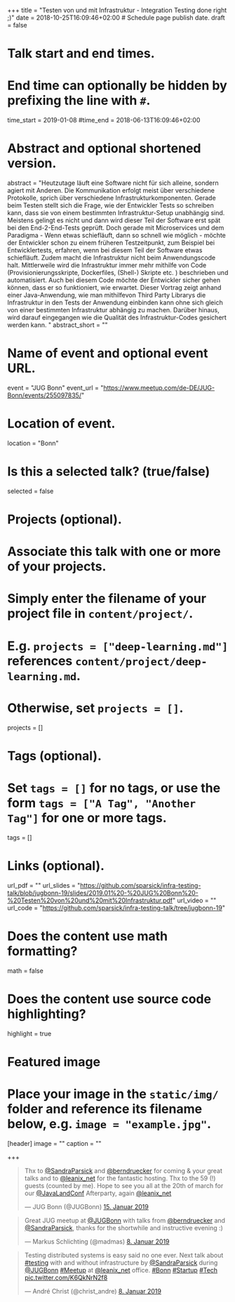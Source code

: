 +++
title = "Testen von und mit Infrastruktur - Integration Testing done right ;)"
date = 2018-10-25T16:09:46+02:00  # Schedule page publish date.
draft = false

# Talk start and end times.
#   End time can optionally be hidden by prefixing the line with `#`.
time_start = 2019-01-08
#time_end = 2018-06-13T16:09:46+02:00

# Abstract and optional shortened version.
abstract = "Heutzutage läuft eine Software nicht für sich alleine, sondern agiert mit Anderen. Die Kommunikation erfolgt meist über verschiedene Protokolle, sprich über verschiedene Infrastrukturkomponenten. Gerade beim Testen stellt sich die Frage, wie der Entwickler Tests so schreiben kann, dass sie von einem bestimmten Infrastruktur-Setup unabhängig sind. Meistens gelingt es nicht und dann wird dieser Teil der Software erst spät bei den End-2-End-Tests geprüft. Doch gerade mit Microservices und dem Paradigma - Wenn etwas schiefläuft, dann so schnell wie möglich - möchte der Entwickler schon zu einem früheren Testzeitpunkt, zum Beispiel bei Entwicklertests, erfahren, wenn bei diesem Teil der Software etwas schiefläuft. Zudem macht die Infrastruktur nicht beim Anwendungscode halt. Mittlerweile wird die Infrastruktur immer mehr mithilfe von Code (Provisionierungsskripte, Dockerfiles, (Shell-) Skripte etc. ) beschrieben und automatisiert. Auch bei diesem Code möchte der Entwickler sicher gehen können, dass er so funktioniert, wie erwartet. Dieser Vortrag zeigt anhand einer Java-Anwendung, wie man mithilfevon Third Party Librarys die Infrastruktur in den Tests der Anwendung einbinden kann ohne sich gleich von einer bestimmten Infrastruktur abhängig zu machen. Darüber hinaus, wird darauf eingegangen wie die Qualität des Infrastruktur-Codes gesichert werden kann. "
abstract_short = ""

# Name of event and optional event URL.
event = "JUG Bonn"
event_url = "https://www.meetup.com/de-DE/JUG-Bonn/events/255097835/"

# Location of event.
location = "Bonn"

# Is this a selected talk? (true/false)
selected = false

# Projects (optional).
#   Associate this talk with one or more of your projects.
#   Simply enter the filename of your project file in `content/project/`.
#   E.g. `projects = ["deep-learning.md"]` references `content/project/deep-learning.md`.
#   Otherwise, set `projects = []`.
projects = []

# Tags (optional).
#   Set `tags = []` for no tags, or use the form `tags = ["A Tag", "Another Tag"]` for one or more tags.
tags = []

# Links (optional).
url_pdf = ""
url_slides = "https://github.com/sparsick/infra-testing-talk/blob/jugbonn-19/slides/2019.01%20-%20JUG%20Bonn%20-%20Testen%20von%20und%20mit%20Infrastruktur.pdf"
url_video = ""
url_code = "https://github.com/sparsick/infra-testing-talk/tree/jugbonn-19"

# Does the content use math formatting?
math = false

# Does the content use source code highlighting?
highlight = true

# Featured image
# Place your image in the `static/img/` folder and reference its filename below, e.g. `image = "example.jpg"`.
[header]
image = ""
caption = ""

+++

<blockquote class="twitter-tweet" data-lang="de"><p lang="en" dir="ltr">Thx to <a href="https://twitter.com/SandraParsick?ref_src=twsrc%5Etfw">@SandraParsick</a> and <a href="https://twitter.com/berndruecker?ref_src=twsrc%5Etfw">@berndruecker</a> for coming &amp; your great talks and to <a href="https://twitter.com/leanix_net?ref_src=twsrc%5Etfw">@leanix_net</a> for the fantastic hosting. Thx to the 59 (!) guests (counted by me). Hope to see you all at the 20th of march for our <a href="https://twitter.com/JavaLandConf?ref_src=twsrc%5Etfw">@JavaLandConf</a> Afterparty, again <a href="https://twitter.com/leanix_net?ref_src=twsrc%5Etfw">@leanix_net</a></p>&mdash; JUG Bonn (@JUGBonn) <a href="https://twitter.com/JUGBonn/status/1085253712426254336?ref_src=twsrc%5Etfw">15. Januar 2019</a></blockquote>
<script async src="https://platform.twitter.com/widgets.js" charset="utf-8"></script>


<blockquote class="twitter-tweet" data-lang="de"><p lang="en" dir="ltr">Great JUG meetup at <a href="https://twitter.com/JUGBonn?ref_src=twsrc%5Etfw">@JUGBonn</a> with talks from <a href="https://twitter.com/berndruecker?ref_src=twsrc%5Etfw">@berndruecker</a> and <a href="https://twitter.com/SandraParsick?ref_src=twsrc%5Etfw">@SandraParsick</a>, thanks for the shortwhile and instructive evening :)</p>&mdash; Markus Schlichting (@madmas) <a href="https://twitter.com/madmas/status/1082756204974276608?ref_src=twsrc%5Etfw">8. Januar 2019</a></blockquote>
<script async src="https://platform.twitter.com/widgets.js" charset="utf-8"></script>

<blockquote class="twitter-tweet" data-lang="de"><p lang="en" dir="ltr">Testing distributed systems is easy said no one ever. Next talk about <a href="https://twitter.com/hashtag/testing?src=hash&amp;ref_src=twsrc%5Etfw">#testing</a> with and without infrastructure by <a href="https://twitter.com/SandraParsick?ref_src=twsrc%5Etfw">@SandraParsick</a> during <a href="https://twitter.com/JUGBonn?ref_src=twsrc%5Etfw">@JUGBonn</a> <a href="https://twitter.com/hashtag/Meetup?src=hash&amp;ref_src=twsrc%5Etfw">#Meetup</a> at <a href="https://twitter.com/leanix_net?ref_src=twsrc%5Etfw">@leanix_net</a> office. <a href="https://twitter.com/hashtag/Bonn?src=hash&amp;ref_src=twsrc%5Etfw">#Bonn</a> <a href="https://twitter.com/hashtag/Startup?src=hash&amp;ref_src=twsrc%5Etfw">#Startup</a> <a href="https://twitter.com/hashtag/Tech?src=hash&amp;ref_src=twsrc%5Etfw">#Tech</a> <a href="https://t.co/K6QkNrN2f8">pic.twitter.com/K6QkNrN2f8</a></p>&mdash; André Christ (@christ_andre) <a href="https://twitter.com/christ_andre/status/1082728705317916672?ref_src=twsrc%5Etfw">8. Januar 2019</a></blockquote>
<script async src="https://platform.twitter.com/widgets.js" charset="utf-8"></script>
